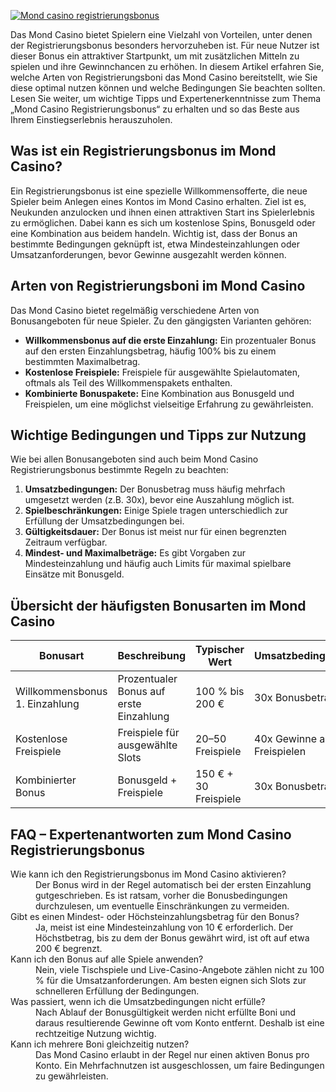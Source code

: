 [![Mond casino registrierungsbonus](https://123-caf.pages.dev/gitsignup.png)](https://vrmoo.ru/Bt82HjjY)

<p>Das Mond Casino bietet Spielern eine Vielzahl von Vorteilen, unter denen der Registrierungsbonus besonders hervorzuheben ist. Für neue Nutzer ist dieser Bonus ein attraktiver Startpunkt, um mit zusätzlichen Mitteln zu spielen und ihre Gewinnchancen zu erhöhen. In diesem Artikel erfahren Sie, welche Arten von Registrierungsboni das Mond Casino bereitstellt, wie Sie diese optimal nutzen können und welche Bedingungen Sie beachten sollten. Lesen Sie weiter, um wichtige Tipps und Expertenerkenntnisse zum Thema „Mond Casino Registrierungsbonus“ zu erhalten und so das Beste aus Ihrem Einstiegserlebnis herauszuholen.</p>  <h2>Was ist ein Registrierungsbonus im Mond Casino?</h2> <p>Ein Registrierungsbonus ist eine spezielle Willkommensofferte, die neue Spieler beim Anlegen eines Kontos im Mond Casino erhalten. Ziel ist es, Neukunden anzulocken und ihnen einen attraktiven Start ins Spielerlebnis zu ermöglichen. Dabei kann es sich um kostenlose Spins, Bonusgeld oder eine Kombination aus beidem handeln. Wichtig ist, dass der Bonus an bestimmte Bedingungen geknüpft ist, etwa Mindesteinzahlungen oder Umsatzanforderungen, bevor Gewinne ausgezahlt werden können.</p>  <h2>Arten von Registrierungsboni im Mond Casino</h2> <p>Das Mond Casino bietet regelmäßig verschiedene Arten von Bonusangeboten für neue Spieler. Zu den gängigsten Varianten gehören:</p> <ul> <li><strong>Willkommensbonus auf die erste Einzahlung:</strong> Ein prozentualer Bonus auf den ersten Einzahlungsbetrag, häufig 100% bis zu einem bestimmten Maximalbetrag.</li> <li><strong>Kostenlose Freispiele:</strong> Freispiele für ausgewählte Spielautomaten, oftmals als Teil des Willkommenspakets enthalten.</li> <li><strong>Kombinierte Bonuspakete:</strong> Eine Kombination aus Bonusgeld und Freispielen, um eine möglichst vielseitige Erfahrung zu gewährleisten.</li> </ul>  <h2>Wichtige Bedingungen und Tipps zur Nutzung</h2> <p>Wie bei allen Bonusangeboten sind auch beim Mond Casino Registrierungsbonus bestimmte Regeln zu beachten:</p> <ol> <li><strong>Umsatzbedingungen:</strong> Der Bonusbetrag muss häufig mehrfach umgesetzt werden (z.B. 30x), bevor eine Auszahlung möglich ist.</li> <li><strong>Spielbeschränkungen:</strong> Einige Spiele tragen unterschiedlich zur Erfüllung der Umsatzbedingungen bei.</li> <li><strong>Gültigkeitsdauer:</strong> Der Bonus ist meist nur für einen begrenzten Zeitraum verfügbar.</li> <li><strong>Mindest- und Maximalbeträge:</strong> Es gibt Vorgaben zur Mindesteinzahlung und häufig auch Limits für maximal spielbare Einsätze mit Bonusgeld.</li> </ol>  <h2>Übersicht der häufigsten Bonusarten im Mond Casino</h2> <table> <thead> <tr> <th>Bonusart</th> <th>Beschreibung</th> <th>Typischer Wert</th> <th>Umsatzbedingungen</th> </tr> </thead> <tbody> <tr> <td>Willkommensbonus 1. Einzahlung</td> <td>Prozentualer Bonus auf erste Einzahlung</td> <td>100 % bis 200 €</td> <td>30x Bonusbetrag</td> </tr> <tr> <td>Kostenlose Freispiele</td> <td>Freispiele für ausgewählte Slots</td> <td>20–50 Freispiele</td> <td>40x Gewinne aus Freispielen</td> </tr> <tr> <td>Kombinierter Bonus</td> <td>Bonusgeld + Freispiele</td> <td>150 € + 30 Freispiele</td> <td>30x Bonusbetrag</td> </tr> </tbody> </table>  <h2>FAQ – Expertenantworten zum Mond Casino Registrierungsbonus</h2> <dl> <dt>Wie kann ich den Registrierungsbonus im Mond Casino aktivieren?</dt> <dd>Der Bonus wird in der Regel automatisch bei der ersten Einzahlung gutgeschrieben. Es ist ratsam, vorher die Bonusbedingungen durchzulesen, um eventuelle Einschränkungen zu vermeiden.</dd>  <dt>Gibt es einen Mindest- oder Höchsteinzahlungsbetrag für den Bonus?</dt> <dd>Ja, meist ist eine Mindesteinzahlung von 10 € erforderlich. Der Höchstbetrag, bis zu dem der Bonus gewährt wird, ist oft auf etwa 200 € begrenzt.</dd>  <dt>Kann ich den Bonus auf alle Spiele anwenden?</dt> <dd>Nein, viele Tischspiele und Live-Casino-Angebote zählen nicht zu 100 % für die Umsatzanforderungen. Am besten eignen sich Slots zur schnelleren Erfüllung der Bedingungen.</dd>  <dt>Was passiert, wenn ich die Umsatzbedingungen nicht erfülle?</dt> <dd>Nach Ablauf der Bonusgültigkeit werden nicht erfüllte Boni und daraus resultierende Gewinne oft vom Konto entfernt. Deshalb ist eine rechtzeitige Nutzung wichtig.</dd>  <dt>Kann ich mehrere Boni gleichzeitig nutzen?</dt> <dd>Das Mond Casino erlaubt in der Regel nur einen aktiven Bonus pro Konto. Ein Mehrfachnutzen ist ausgeschlossen, um faire Bedingungen zu gewährleisten.</dd> </dl>